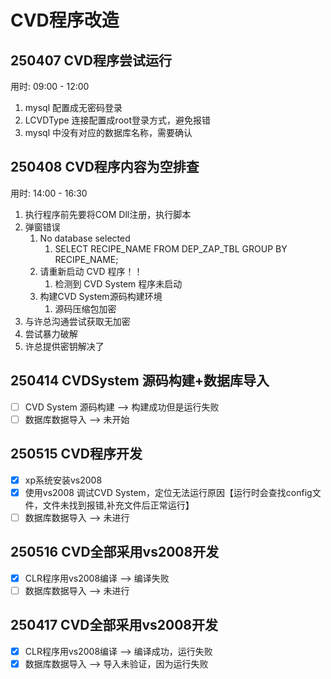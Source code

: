 # CVD程序改造

## 250407 CVD程序尝试运行

用时: 09:00 - 12:00

1. mysql 配置成无密码登录
2. LCVDType 连接配置成root登录方式，避免报错
3. mysql 中没有对应的数据库名称，需要确认

## 250408 CVD程序内容为空排查

用时: 14:00 - 16:30

1. 执行程序前先要将COM Dll注册，执行脚本
2. 弹窗错误
   1. No database selected
      1. SELECT RECIPE_NAME FROM DEP_ZAP_TBL GROUP BY RECIPE_NAME;
   2. 请重新启动 CVD 程序！！
      1. 检测到 CVD System 程序未启动
   3. 构建CVD System源码构建环境
      1. 源码压缩包加密
3. 与许总沟通尝试获取无加密
4. 尝试暴力破解
5. 许总提供密钥解决了

## 250414 CVDSystem 源码构建+数据库导入

- [ ] CVD System 源码构建 --> 构建成功但是运行失败
- [ ] 数据库数据导入 --> 未开始

## 250515 CVD程序开发

- [x] xp系统安装vs2008
- [x] 使用vs2008 调试CVD System，定位无法运行原因【运行时会查找config文件，文件未找到报错,补充文件后正常运行】
- [ ] 数据库数据导入 --> 未进行

## 250516 CVD全部采用vs2008开发

- [x] CLR程序用vs2008编译 --> 编译失败
- [ ] 数据库数据导入 --> 未进行

## 250417 CVD全部采用vs2008开发

- [x] CLR程序用vs2008编译 --> 编译成功，运行失败
- [x] 数据库数据导入 --> 导入未验证，因为运行失败
